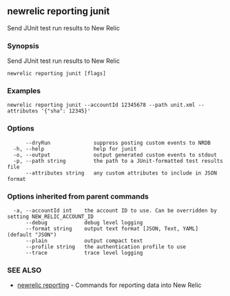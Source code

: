 ## newrelic reporting junit

Send JUnit test run results to New Relic

### Synopsis

Send JUnit test run results to New Relic



```
newrelic reporting junit [flags]
```

### Examples

```
newrelic reporting junit --accountId 12345678 --path unit.xml --attributes '{"sha": 12345}'
```

### Options

```
      --dryRun              suppress posting custom events to NRDB
  -h, --help                help for junit
  -o, --output              output generated custom events to stdout
  -p, --path string         the path to a JUnit-formatted test results file
      --attributes string   any custom attributes to include in JSON format
```

### Options inherited from parent commands

```
  -a, --accountId int    the account ID to use. Can be overridden by setting NEW_RELIC_ACCOUNT_ID
      --debug            debug level logging
      --format string    output text format [JSON, Text, YAML] (default "JSON")
      --plain            output compact text
      --profile string   the authentication profile to use
      --trace            trace level logging
```

### SEE ALSO

* [newrelic reporting](newrelic_reporting.md)	 - Commands for reporting data into New Relic

